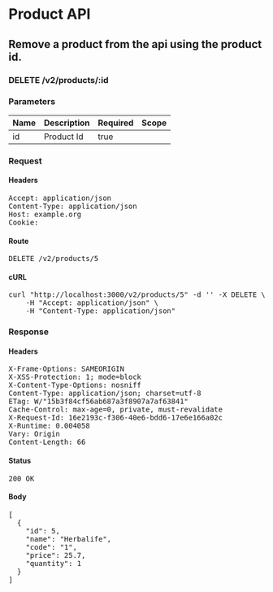 # Product API

## Remove a product from the api using the product id.

### DELETE /v2/products/:id

### Parameters

| Name | Description | Required | Scope |
|------|-------------|----------|-------|
| id | Product Id | true |  |

### Request

#### Headers

<pre>Accept: application/json
Content-Type: application/json
Host: example.org
Cookie: </pre>

#### Route

<pre>DELETE /v2/products/5</pre>

#### cURL

<pre class="request">curl &quot;http://localhost:3000/v2/products/5&quot; -d &#39;&#39; -X DELETE \
	-H &quot;Accept: application/json&quot; \
	-H &quot;Content-Type: application/json&quot;</pre>

### Response

#### Headers

<pre>X-Frame-Options: SAMEORIGIN
X-XSS-Protection: 1; mode=block
X-Content-Type-Options: nosniff
Content-Type: application/json; charset=utf-8
ETag: W/&quot;15b3f84cf56ab687a3f8907a7af63841&quot;
Cache-Control: max-age=0, private, must-revalidate
X-Request-Id: 16e2193c-f306-40e6-bdd6-17e6e166a02c
X-Runtime: 0.004058
Vary: Origin
Content-Length: 66</pre>

#### Status

<pre>200 OK</pre>

#### Body

<pre>[
  {
    "id": 5,
    "name": "Herbalife",
    "code": "1",
    "price": 25.7,
    "quantity": 1
  }
]</pre>
